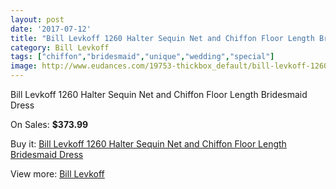 ```yaml
---
layout: post
date: '2017-07-12'
title: "Bill Levkoff 1260 Halter Sequin Net and Chiffon Floor Length Bridesmaid Dress"
category: Bill Levkoff
tags: ["chiffon","bridesmaid","unique","wedding","special"]
image: http://www.eudances.com/19753-thickbox_default/bill-levkoff-1260-halter-sequin-net-and-chiffon-floor-length-bridesmaid-dress.jpg
---
```

Bill Levkoff 1260 Halter Sequin Net and Chiffon Floor Length Bridesmaid Dress

On Sales: **$373.99**
<a href="https://www.eudances.com/en/bill-levkoff/5870-bill-levkoff-1260-halter-sequin-net-and-chiffon-floor-length-bridesmaid-dress.html"><amp-img layout="responsive" width="600" height="600" src="//www.eudances.com/19753-thickbox_default/bill-levkoff-1260-halter-sequin-net-and-chiffon-floor-length-bridesmaid-dress.jpg" alt="Bill Levkoff 1260 Halter Sequin Net and Chiffon Floor Length Bridesmaid Dress 0" /></a>
<a href="https://www.eudances.com/en/bill-levkoff/5870-bill-levkoff-1260-halter-sequin-net-and-chiffon-floor-length-bridesmaid-dress.html"><amp-img layout="responsive" width="600" height="600" src="//www.eudances.com/19754-thickbox_default/bill-levkoff-1260-halter-sequin-net-and-chiffon-floor-length-bridesmaid-dress.jpg" alt="Bill Levkoff 1260 Halter Sequin Net and Chiffon Floor Length Bridesmaid Dress 1" /></a>

Buy it: [Bill Levkoff 1260 Halter Sequin Net and Chiffon Floor Length Bridesmaid Dress](https://www.eudances.com/en/bill-levkoff/5870-bill-levkoff-1260-halter-sequin-net-and-chiffon-floor-length-bridesmaid-dress.html "Bill Levkoff 1260 Halter Sequin Net and Chiffon Floor Length Bridesmaid Dress")

View more: [Bill Levkoff](https://www.eudances.com/en/57-bill-levkoff "Bill Levkoff")